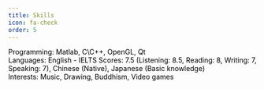 ```yaml
---
title: Skills
icon: fa-check
order: 5
---
```


<p style="color:black">Programming: Matlab, C\C++, OpenGL, Qt<br>
  Languages: English - IELTS Scores: 7.5 (Listening: 8.5, Reading: 8, Writing: 7, Speaking: 7), Chinese (Native), Japanese (Basic knowledge)<br>
Interests: Music, Drawing, Buddhism, Video games
</p>  
